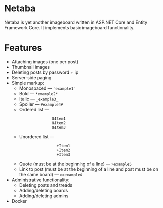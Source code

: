 # Netaba

Netaba is yet another imageboard written in ASP.NET Core and Entity Framework Сore. It implements basic imageboard functionality.

# Features

* Attaching images (one per post)
* Thumbnail images
* Deleting posts by password + ip
* Server-side paging
* Simple markup:
    * Monospaced —  `` `example1` ``
    * Bold — `*example2*`
    * Italic — `_example3_`
    * Spoiler — `#example4#`
    * Ordered list —
    ```
                      №Item1
                      №Item2
                      №Item3
    ```
    * Unordered list —
    ```
                        +Item1
                        +Item2
                        +Item3
    ```
    * Quote (must be at the beginning of a line) — `>example5`
    * Link to post (must be at the beginning of a line and post must be on the same board)  — `>>example6`
* Administrative functionality:
    * Deleting posts and treads
    * Adding/deleting boards
    * Adding/deleting admins
* Docker

